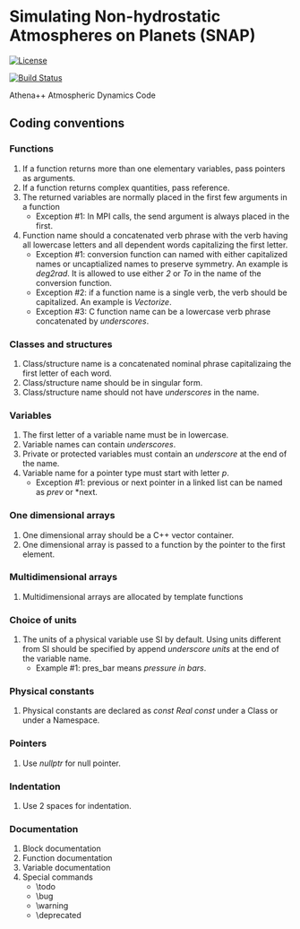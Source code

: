 # Simulating Non-hydrostatic Atmospheres on Planets (SNAP)
<!-- Jenkins Status Badge in Markdown (with view), unprotected, flat style -->
<!-- In general, need to be on Princeton VPN, logged into Princeton CAS, with ViewStatus access to Jenkins instance to click on unprotected Build Status Badge, but server is configured to whitelist GitHub -->
[![License](https://img.shields.io/badge/License-BSD%203--Clause-blue.svg)](https://opensource.org/licenses/BSD-3-Clause)
<!--[![Build Status](https://travis-ci.com/luminoctum/athena19-dev.svg?token=AfxC7sH2UkyrrtpsBrob&branch=dev)](https://travis-ci.com/luminoctum/athena19-dev) -->
[![Build Status](https://github.com/luminoctum/athena19-dev/actions/workflows/autotest.yml/badge.svg)](https://github.com/luminoctum/athena19-dev/actions/workflows/autotest.yml)

<!--[![Public GitHub  issues](https://img.shields.io/github/issues/PrincetonUniversity/athena-public-version.svg)](https://github.com/PrincetonUniversity/athena-public-version/issues)
[![Public GitHub pull requests](https://img.shields.io/github/issues-pr/PrincetonUniversity/athena-public-version.svg)](https://github.com/PrincetonUniversity/athena-public-version/pulls) -->

Athena++ Atmospheric Dynamics Code

## Coding conventions
### Functions
1. If a function returns more than one elementary variables, pass pointers as arguments.
1. If a function returns complex quantities, pass reference.
1. The returned variables are normally placed in the first few arguments in a function
   - Exception #1: In MPI calls, the send argument is always placed in the first.
1. Function name should a concatenated verb phrase with the verb having all lowercase letters
   and all dependent words capitalizing the first letter.
   - Exception #1: conversion function can named with either capitalized names or
     uncaptialized names to preserve symmetry. An example is *deg2rad*. It is allowed to
     use either *2* or *To* in the name of the conversion function.
   - Exception #2: if a function name is a single verb, the verb should be
     capitalized. An example is *Vectorize*.
   - Exception #3: C function name can be a lowercase verb phrase concatenated by *underscores*.

### Classes and structures
1. Class/structure name is a concatenated nominal phrase capitalizaing the first letter of
   each word.
1. Class/structure name should be in singular form.
1. Class/structure name should not have *underscores* in the name.

### Variables
1. The first letter of a variable name must be in lowercase.
1. Variable names can contain *underscores*.
1. Private or protected variables must contain an *underscore* at the end of the name.
1. Variable name for a pointer type must start with letter *p*.
    - Exception #1: previous or next pointer in a linked list can be named as *prev* or
      *next.

### One dimensional arrays
1. One dimensional array should be a C++ vector container.
1. One dimensional array is passed to a function by the pointer to the first element.

### Multidimensional arrays
1. Multidimensional arrays are allocated by template functions

### Choice of units
1. The units of a physical variable use SI by default. Using units different from SI should be
   specified by append *underscore units* at the end of the variable name.
   - Example #1: pres\_bar means *pressure in bars*.

### Physical constants
1. Physical constants are declared as *const Real const* under a Class or under a
   Namespace.

### Pointers
1. Use *nullptr* for null pointer.

### Indentation
1. Use 2 spaces for indentation.

### Documentation
1. Block documentation
1. Function documentation
1. Variable documentation
1. Special commands
    - \todo
    - \bug
    - \warning
    - \deprecated
